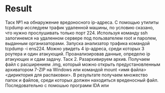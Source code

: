 # Result
Таск №1 на обнаружение вредоносного ip-адреса.
С помощью утилиты tcpdump исследуем трафик удаленной машины, по условию сказано, что нужно прослушивать только порт 224. Используя команду ssh залогинемся на удаленном сервере под пользвателем root и паролем, выданным организаторами. Запуска анализатор трафика командой tcpdump -i ens224. Можно увидеть 4 ip-адреса, среди которых 3 роутера и один атакующий. Проанализировав данные, определю ip атакующих и сдам задачу.
 Таск 2.
 Разархивируем архив. Получаем файл с расширением .img, который можно открыть предустановленным архиватором 7-ZIP на Windows или командой mount <имя файла> <дириктория для распаковки>. В результате получаем множество папок и файлов, среди которых должен находиться вреденосный файл. Последовательно с помошью программ IDA или 

